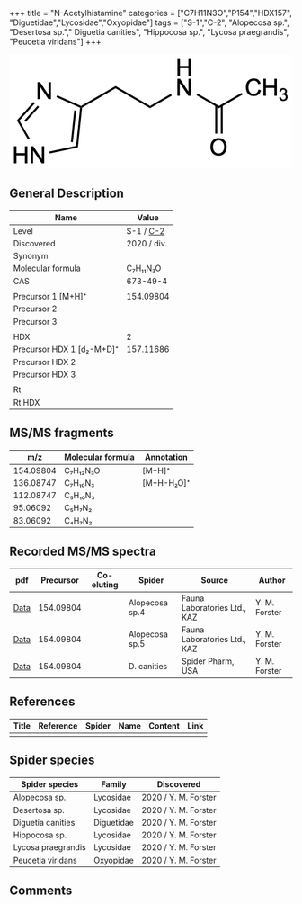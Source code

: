 +++
title = "N-Acetylhistamine"
categories = ["C7H11N3O","P154","HDX157",
"Diguetidae","Lycosidae","Oxyopidae"]
tags = ["S-1","C-2",
"Alopecosa sp.",
"Desertosa sp."," Diguetia canities",
"Hippocosa sp.",
"Lycosa praegrandis",
"Peucetia viridans"]
+++

![](/img/N-Acetylhistamine.png)

## General Description

| Name                      | Value                                                           |
|---------------------------|-----------------------------------------------------------------|
| Level                     | S-1 / [C-2](http://www.massbank.jp/RecordDisplay.jsp?id=KO002234) |
| Discovered                | 2020 / div.                                                     |
| Synonym                   |                                                                 |
| Molecular formula         | C₇H₁₁N₃O                                                        |
| CAS                       | 673-49-4                                                        |
|                           |                                                                 |
| Precursor 1 [M+H]⁺        | 154.09804                                                       |
| Precursor 2               |                                                                 |
| Precursor 3               |                                                                 |
|                           |                                                                 |
| HDX                       | 2                                                               |
| Precursor HDX 1 [d₂-M+D]⁺ | 157.11686                                                       |
| Precursor HDX 2           |                                                                 |
| Precursor HDX 3           |                                                                 |
|                           |                                                                 |
| Rt                        |                                                                 |
| Rt HDX                    |                                                                 |

## MS/MS fragments

| m/z       | Molecular formula | Annotation |
|-----------|-------------------|------------|
| 154.09804 | C₇H₁₂N₃O          | [M+H]⁺     |
| 136.08747 | C₇H₁₀N₃           | [M+H-H₂O]⁺ |
| 112.08747 | C₅H₁₀N₃           |            |
| 95.06092  | C₅H₇N₂            |            |
| 83.06092  | C₄H₇N₂            |            |

## Recorded MS/MS spectra

| pdf | Precursor | Co-eluting | Spider | Source | Author |
|-----|-----------|------------|--------|--------|--------|
| [Data](/pdf/Alopecosa-sp4/154_N-acetylhystamine_Al-sp4.pdf) | 154.09804 |           | Alopecosa sp.4 | Fauna Laboratories Ltd., KAZ | Y. M. Forster |
| [Data](/pdf/Alopecosa-sp5/154_N-acetylhystamine_Al-sp5.pdf) | 154.09804 |           | Alopecosa sp.5 | Fauna Laboratories Ltd., KAZ | Y. M. Forster |
| [Data](/pdf/D-canities/154_N-acetylhystamine_Dc.pdf) | 154.09804 |           | D. canities | Spider Pharm, USA | Y. M. Forster |

## References

| Title | Reference | Spider | Name | Content | Link |
|-------|-----------|--------|------|---------|------|
|       |           |        |      |         |      |

## Spider species

| Spider species     | Family     | Discovered           |
|--------------------|------------|----------------------|
| Alopecosa sp.      | Lycosidae  | 2020 / Y. M. Forster |
| Desertosa sp.      | Lycosidae  | 2020 / Y. M. Forster |
| Diguetia canities  | Diguetidae | 2020 / Y. M. Forster |
| Hippocosa sp.      | Lycosidae  | 2020 / Y. M. Forster |
| Lycosa praegrandis | Lycosidae  | 2020 / Y. M. Forster |
| Peucetia viridans  | Oxyopidae  | 2020 / Y. M. Forster |

## Comments
